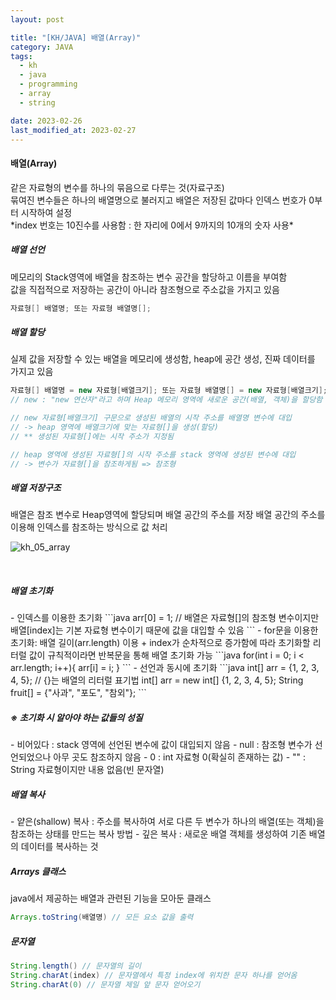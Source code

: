 ```yaml
---
layout: post

title: "[KH/JAVA] 배열(Array)"
category: JAVA
tags: 
  - kh
  - java
  - programming
  - array
  - string

date: 2023-02-26
last_modified_at: 2023-02-27
---
```


<h4>배열(Array)</h4>
같은 자료형의 변수를 하나의 묶음으로 다루는 것(자료구조)<br />
묶여진 변수들은 하나의 배열명으로 불러지고 배열은 저장된 값마다 인덱스 번호가 0부터 시작하여 설정<br />
*index 번호는 10진수를 사용함 : 한 자리에 0에서 9까지의 10개의 숫자 사용*


<h5>배열 선언</h5>
메모리의 Stack영역에 배열을 참조하는 변수 공간을 할당하고 이름을 부여함<br />
값을 직접적으로 저장하는 공간이 아니라 참조형으로 주소값을 가지고 있음

```java
자료형[] 배열명; 또는 자료형 배열명[];
```

<h5>배열 할당</h5>
실제 값을 저장할 수 있는 배열을 메모리에 생성함, heap에 공간 생성, 진짜 데이터를 가지고 있음

```java
자료형[] 배열명 = new 자료형[배열크기]; 또는 자료형 배열명[] = new 자료형[배열크기];
// new : "new 연산자"라고 하며 Heap 메모리 영역에 새로운 공간(배열, 객체)을 할당함

// new 자료형[배열크기] 구문으로 생성된 배열의 시작 주소를 배열명 변수에 대입
// -> heap 영역에 배열크기에 맞는 자료형[]을 생성(할당)
// ** 생성된 자료형[]에는 시작 주소가 지정됨

// heap 영역에 생성된 자료형[]의 시작 주소를 stack 영역에 생성된 변수에 대입
// -> 변수가 자료형[]을 참조하게됨 => 참조형
```

<h5>배열 저장구조</h5>
배열은 참조 변수로 Heap영역에 할당되며 배열 공간의 주소를 저장
배열 공간의 주소를 이용해 인덱스를 참조하는 방식으로 값 처리

![kh_05_array](https://user-images.githubusercontent.com/121299334/221569228-5a188840-237a-4096-9394-8a8583f9b109.png)

<br />
<h5>배열 초기화</h5>
- 인덱스를 이용한 초기화
```java
arr[0] = 1;
// 배열은 자료형[]의 참조형 변수이지만 배열[index]는 기본 자료형 변수이기 때문에 값을 대입할 수 있음
```
- for문을 이용한 초기화: 배열 길이(arr.length) 이용
  + index가 순차적으로 증가함에 따라 초기화할 리터럴 값이 규칙적이라면 반복문을 통해 배열 초기화 가능
```java
for(int i = 0; i < arr.length; i++){
    arr[i] = i;
}
```
- 선언과 동시에 초기화
```java
int[] arr = {1, 2, 3, 4, 5}; // {}는 배열의 리터럴 표기법
int[] arr = new int[] {1, 2, 3, 4, 5};
String fruit[] = {"사과", "포도", "참외"};
```

<h5>※ 초기화 시 알아야 하는 값들의 성질</h5>
- 비어있다 : stack 영역에 선언된 변수에 값이 대입되지 않음
- null : 참조형 변수가 선언되었으나 아무 곳도 참조하지 않음
- 0 : int 자료형 0(확실히 존재하는 값)
- "" : String 자료형이지만 내용 없음(빈 문자열)

<h5>배열 복사</h5>
- 얕은(shallow) 복사 : 주소를 복사하여 서로 다른 두 변수가 하나의 배열(또는 객체)을 참조하는 상태를 만드는 복사 방법
- 깊은 복사 : 새로운 배열 객체를 생성하여 기존 배열의 데이터를 복사하는 것



<h5>Arrays 클래스</h5>
java에서 제공하는 배열과 관련된 기능을 모아둔 클래스

```java
Arrays.toString(배열명) // 모든 요소 값을 출력
```

<h5>문자열</h5>

```java
String.length() // 문자열의 길이
String.charAt(index) // 문자열에서 특정 index에 위치한 문자 하나를 얻어옴
String.charAt(0) // 문자열 제일 앞 문자 얻어오기
```
